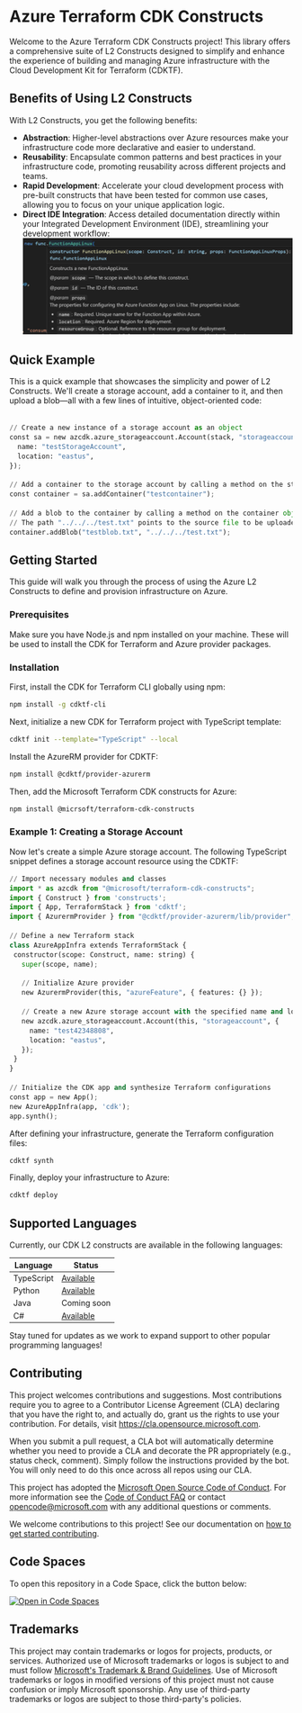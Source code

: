 # Azure Terraform CDK Constructs

Welcome to the Azure Terraform CDK Constructs project! This library offers a comprehensive suite of L2 Constructs designed to simplify and enhance the experience of building and managing Azure infrastructure with the Cloud Development Kit for Terraform (CDKTF).

## Benefits of Using L2 Constructs

With L2 Constructs, you get the following benefits:

* **Abstraction**: Higher-level abstractions over Azure resources make your infrastructure code more declarative and easier to understand.
* **Reusability**: Encapsulate common patterns and best practices in your infrastructure code, promoting reusability across different projects and teams.
* **Rapid Development**: Accelerate your cloud development process with pre-built constructs that have been tested for common use cases, allowing you to focus on your unique application logic.
* **Direct IDE Integration**: Access detailed documentation directly within your Integrated Development Environment (IDE), streamlining your development workflow: ![alt text](https://raw.githubusercontent.com/Azure/terraform-cdk-constructs/main/docs/images/ide-documentation.png)

## Quick Example

This is a quick example that showcases the simplicity and power of L2 Constructs. We'll create a storage account, add a container to it, and then upload a blob—all with a few lines of intuitive, object-oriented code:

```python

// Create a new instance of a storage account as an object
const sa = new azcdk.azure_storageaccount.Account(stack, "storageaccount", {
  name: "testStorageAccount",
  location: "eastus",
});

// Add a container to the storage account by calling a method on the storage account object
const container = sa.addContainer("testcontainer");

// Add a blob to the container by calling a method on the container object
// The path "../../../test.txt" points to the source file to be uploaded as a blob
container.addBlob("testblob.txt", "../../../test.txt");
```

## Getting Started

This guide will walk you through the process of using the Azure L2 Constructs to define and provision infrastructure on Azure.

### Prerequisites

Make sure you have Node.js and npm installed on your machine. These will be used to install the CDK for Terraform and Azure provider packages.

### Installation

First, install the CDK for Terraform CLI globally using npm:

```sh
npm install -g cdktf-cli
```

Next, initialize a new CDK for Terraform project with TypeScript template:

```sh
cdktf init --template="TypeScript" --local
```

Install the AzureRM provider for CDKTF:

```sh
npm install @cdktf/provider-azurerm
```

Then, add the Microsoft Terraform CDK constructs for Azure:

```sh
npm install @micrsoft/terraform-cdk-constructs

```

### Example 1: Creating a Storage Account

Now let's create a simple Azure storage account. The following TypeScript snippet defines a storage account resource using the CDKTF:

```python
// Import necessary modules and classes
import * as azcdk from "@microsoft/terraform-cdk-constructs";
import { Construct } from 'constructs';
import { App, TerraformStack } from 'cdktf';
import { AzurermProvider } from "@cdktf/provider-azurerm/lib/provider";

// Define a new Terraform stack
class AzureAppInfra extends TerraformStack {
 constructor(scope: Construct, name: string) {
   super(scope, name);

   // Initialize Azure provider
   new AzurermProvider(this, "azureFeature", { features: {} });

   // Create a new Azure storage account with the specified name and location
   new azcdk.azure_storageaccount.Account(this, "storageaccount", {
     name: "test42348808",
     location: "eastus",
   });
 }
}

// Initialize the CDK app and synthesize Terraform configurations
const app = new App();
new AzureAppInfra(app, 'cdk');
app.synth();
```

After defining your infrastructure, generate the Terraform configuration files:

```sh
cdktf synth
```

Finally, deploy your infrastructure to Azure:

```sh
cdktf deploy
```

## Supported Languages

Currently, our CDK L2 constructs are available in the following languages:

| Language   | Status       |
|------------|--------------|
| TypeScript | [Available](https://www.npmjs.com/package/@microsoft/terraform-cdk-constructs)    |
| Python     | [Available](https://pypi.org/project/microsoft-cdktfconstructs/)  |
| Java       | Coming soon  |
| C#         | [Available](https://www.nuget.org/packages/Microsoft.Cdktf.Azure.TFConstructs)  |

Stay tuned for updates as we work to expand support to other popular programming languages!

## Contributing

This project welcomes contributions and suggestions.  Most contributions require you to agree to a
Contributor License Agreement (CLA) declaring that you have the right to, and actually do, grant us
the rights to use your contribution. For details, visit https://cla.opensource.microsoft.com.

When you submit a pull request, a CLA bot will automatically determine whether you need to provide
a CLA and decorate the PR appropriately (e.g., status check, comment). Simply follow the instructions
provided by the bot. You will only need to do this once across all repos using our CLA.

This project has adopted the [Microsoft Open Source Code of Conduct](https://opensource.microsoft.com/codeofconduct/).
For more information see the [Code of Conduct FAQ](https://opensource.microsoft.com/codeofconduct/faq/) or
contact [opencode@microsoft.com](mailto:opencode@microsoft.com) with any additional questions or comments.

We welcome contributions to this project! See our documentation on [how to get started contributing](./docs/CONTRIBUTING.md).

## Code Spaces

To open this repository in a Code Space, click the button below:

[![Open in Code Spaces](https://img.shields.io/badge/Open%20in%20Code%20Spaces-Terraform%20Azure%20CDK%20Modules%20Project-blue?logo=github)](https://github.com/microsoft/terraform-azure-cdk-modules/codespaces)

## Trademarks

This project may contain trademarks or logos for projects, products, or services. Authorized use of Microsoft
trademarks or logos is subject to and must follow
[Microsoft's Trademark & Brand Guidelines](https://www.microsoft.com/en-us/legal/intellectualproperty/trademarks/usage/general).
Use of Microsoft trademarks or logos in modified versions of this project must not cause confusion or imply Microsoft sponsorship.
Any use of third-party trademarks or logos are subject to those third-party's policies.
